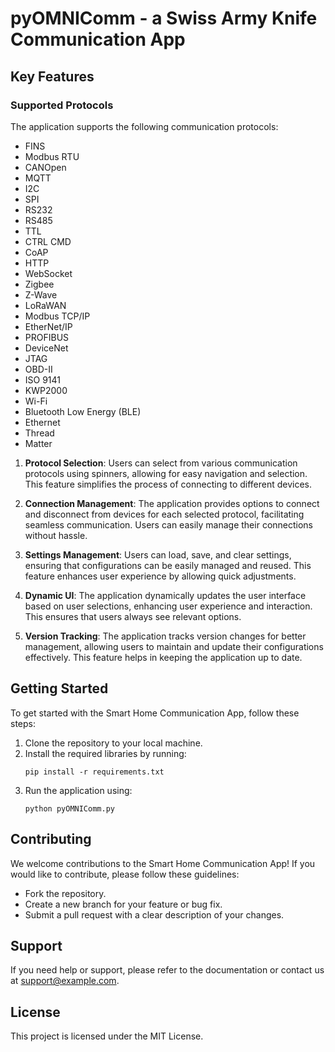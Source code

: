 # pyOMNIComm - a Swiss Army Knife Communication App


## Key Features

### Supported Protocols
The application supports the following communication protocols:
- FINS
- Modbus RTU
- CANOpen
- MQTT
- I2C
- SPI
- RS232
- RS485
- TTL
- CTRL CMD
- CoAP
- HTTP
- WebSocket
- Zigbee
- Z-Wave
- LoRaWAN
- Modbus TCP/IP
- EtherNet/IP
- PROFIBUS
- DeviceNet
- JTAG
- OBD-II
- ISO 9141
- KWP2000
- Wi-Fi
- Bluetooth Low Energy (BLE)
- Ethernet
- Thread
- Matter


1. **Protocol Selection**: Users can select from various communication protocols using spinners, allowing for easy navigation and selection. This feature simplifies the process of connecting to different devices.

2. **Connection Management**: The application provides options to connect and disconnect from devices for each selected protocol, facilitating seamless communication. Users can easily manage their connections without hassle.

3. **Settings Management**: Users can load, save, and clear settings, ensuring that configurations can be easily managed and reused. This feature enhances user experience by allowing quick adjustments.

4. **Dynamic UI**: The application dynamically updates the user interface based on user selections, enhancing user experience and interaction. This ensures that users always see relevant options.

5. **Version Tracking**: The application tracks version changes for better management, allowing users to maintain and update their configurations effectively. This feature helps in keeping the application up to date.

## Getting Started
To get started with the Smart Home Communication App, follow these steps:
1. Clone the repository to your local machine.
2. Install the required libraries by running:
   ```
   pip install -r requirements.txt
   ```
3. Run the application using:
   ```
   python pyOMNIComm.py
   ```

## Contributing
We welcome contributions to the Smart Home Communication App! If you would like to contribute, please follow these guidelines:
- Fork the repository.
- Create a new branch for your feature or bug fix.
- Submit a pull request with a clear description of your changes.

## Support
If you need help or support, please refer to the documentation or contact us at [support@example.com](mailto:support@example.com).

## License
This project is licensed under the MIT License.
